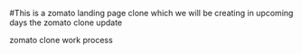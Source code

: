 #This is a zomato landing page clone which we will be creating in upcoming days
the zomato clone update

zomato clone work process